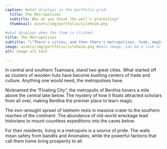 ```yaml
---
caption: #what displays in the portfolio grid:
  title: The Metropolises
  subtitle: Who do you think the wall's protecting?
  thumbnail: assets/img/portfolio/isleheim.png
  
#what displays when the item is clicked:
title: The Metropolises
subtitle: "\"There's cities, and then there's metropolises. Yeah, magic and machines are all around us, but those two metropolises are the only places that can really make them into something valuable. And they know it. It's why New Acriman is pushing so hard to get recognized.\""
image: assets/img/portfolio/isleheim.png #main image, can be a link or a file in assets/img/portfolio
alt: image alt text

---
```

In central and southern Tsamsara, stand two great cities. What started off as clusters of wooden huts have become bustling centers of trade and culture. Anything one would need, the metropolises have. 

Nicknamed the “Floating City”, the metropolis of Benthia hovers a mile above the central lake below. The mystery of how it floats attracted scholars from all over, making Benthia the premier place to learn magic. 

The iron-wrought sprawl of Isleheim rests in massive crater to the southern reaches of the continent. The abundance of old-world wreckage lead historians to mount countless expeditions into the caves below. 

For their residents, living in a metropolis is a source of pride. The walls mean safety from bandits and Anomalies, while the powerful factions that call them home bring prosperity to all.
